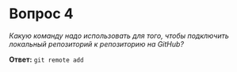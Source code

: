 # Вопрос 4

*Какую команду надо использовать для того, чтобы подключить локальный репозиторий к репозиторию на GitHub?*

**Ответ:** `git remote add`